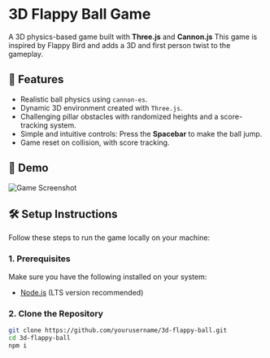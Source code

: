 # 3D Flappy Ball Game

A 3D physics-based game built with **Three.js** and **Cannon.js** This game is inspired by Flappy Bird and adds a 3D and first person twist to the gameplay.

## 🚀 Features
- Realistic ball physics using `cannon-es`.
- Dynamic 3D environment created with `Three.js`.
- Challenging pillar obstacles with randomized heights and a score-tracking system.
- Simple and intuitive controls: Press the **Spacebar** to make the ball jump.
- Game reset on collision, with score tracking.

## 📸 Demo
![Game Screenshot](https://imgur.com/a/SODFFFy)

## 🛠️ Setup Instructions

Follow these steps to run the game locally on your machine:

### 1. Prerequisites
Make sure you have the following installed on your system:
- [Node.js](https://nodejs.org/) (LTS version recommended)

### 2. Clone the Repository
```bash
git clone https://github.com/yourusername/3d-flappy-ball.git
cd 3d-flappy-ball
npm i
